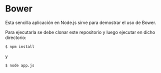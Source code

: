 # Bower

Esta sencilla aplicación en Node.js sirve para demostrar el uso de Bower.

Para ejecutarla se debe clonar este repositorio y luego ejecutar en dicho directorio:

```sh
$ npm install
```

y

```sh
$ node app.js
```
